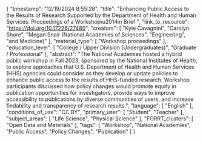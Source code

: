{
    "timestamp": "12/19/2024 8:55:28",
    "title": "Enhancing Public Access to the Results of Research Supported by the Department of Health and Human Services: Proceedings of a Workshop\u2014in Brief ",
    "link_to_resource": "https://doi.org/10.17226/27480",
    "creators": [
        "Kyle Cavagnini",
        "Carolyn Shore",
        "Megan Snair (National Academies of Sciences",
        "Engineering",
        "and Medicine)"
    ],
    "material_type": [
        "Workshop proceedings"
    ],
    "education_level": [
        "College / Upper Division (Undergraduates)",
        "Graduate / Professional"
    ],
    "abstract": "The National Academies hosted a hybrid public workshop in Fall 2023, sponsored by the National Institutes of Health, to explore approaches that U.S. Department of Health and Human Services (HHS) agencies could consider as they develop or update policies to enhance public access to the results of HHS-funded research. Workshop participants discussed how policy changes would promote equity in publication opportunities for investigators, provide ways to improve accessibility to publications by diverse communities of users, and increase findability and transparency of research results.",
    "language": [
        "English"
    ],
    "conditions_of_use": "CC BY",
    "primary_user": [
        "Student",
        "Teacher"
    ],
    "subject_areas": [
        "Life Science",
        "Physical Science"
    ],
    "FORRT_clusters": [
        "Open Data and Materials"
    ],
    "tags": [
        "Workshop",
        "National Academies",
        "Public Access",
        "Policy Changes",
        "Publication"
    ]
}